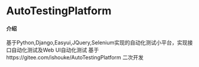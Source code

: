 # AutoTestingPlatform

#### 介绍
基于Python,Django,Easyui,JQuery,Selenium实现的自动化测试小平台，实现接口自动化测试及Web UI自动化测试
基于https://gitee.com/ishouke/AutoTestingPlatform 二次开发

